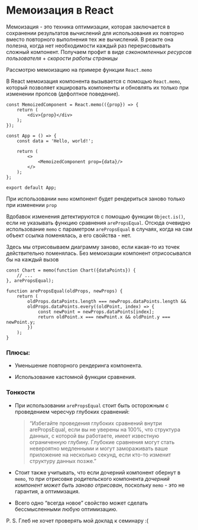 ﻿# Мемоизация в React

Мемоизация - это техника оптимизации, которая заключается в сохранении результатов вычислений для использования их повторно вместо повторного выполнения тех же вычислений. В реакте она полезна, когда нет необходимости каждый раз перерисовывать сложный компонент. Получаем профит в виде _сэкономленных ресурсов пользователя_ + _скорости работы страницы_

Рассмотрю мемоизацию на примере функции `React.memo`

В React мемоизация компонента вызывается с помощью `React.memo`, который позволяет кэшировать компоненты и обновлять их только при изменении пропсов (дефолтное поведение).

```tsx
const MemoizedComponent = React.memo(({prop}) => {
    return (
        <div>{prop}</div>
    );
});

const App = () => {
    const data = 'Hello, world!';

    return (
        <>
            <MemoizedComponent prop={data}/>
        </>
    );
};

export default App;
```

При использовании `memo` компонент будет рендериться заново только при изменении `prop`

Вдобавок изменения детектируются с помощью функции `Object.is()`, если не указывать функцию сравнения `arePropsEqual`. Отсюда очевидно использование `memo` с параметром `arePropsEqual` в случаях, когда на сам объект ссылка поменялась, а его свойства - нет.

Здесь мы отрисовываем диаграмму заново, если какая-то из точек действительно поменялась. Без мемоизации компонент отрисосывался бы на каждый вызов 

```tsx
const Chart = memo(function Chart({dataPoints}) {
    // ...
}, arePropsEqual);

function arePropsEqual(oldProps, newProps) {
    return (
        oldProps.dataPoints.length === newProps.dataPoints.length &&
        oldProps.dataPoints.every((oldPoint, index) => {
            const newPoint = newProps.dataPoints[index];
            return oldPoint.x === newPoint.x && oldPoint.y === newPoint.y;
        })
    );
}
```

### Плюсы:
- Уменьшение повторного рендеринга компонента.

- Использование кастомной функции сравнения.

### Тонкости

- При использовании `arePropsEqual` стоит быть осторожным с проведением чересчур глубоких сравнений:

  > “Избегайте проведения глубоких сравнений внутри arePropsEqual, если вы не уверены на 100%, что структура данных, с которой вы работаете, имеет известную ограниченную глубину. Глубокие сравнения могут стать невероятно медленными и могут замораживать ваше приложение на несколько секунд, если кто-то изменит структуру данных позже.”

- Стоит также учитывать, что если дочерний компонент обернут в `memo`, то при отрисовке родительского компонента _дочерний компонент может быть заново отрисован_, поскольку `memo` - это не гарантия, а оптимизация. 

- Всего одно “всегда новое” свойство может сделать бессмысленными любую оптимизацию.

P. S. Глеб не хочет проверять мой доклад к семинару :(
